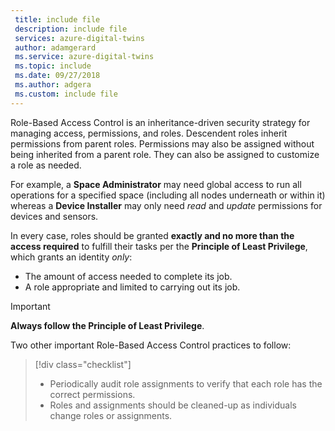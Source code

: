 ```yaml
---
 title: include file
 description: include file
 services: azure-digital-twins
 author: adamgerard
 ms.service: azure-digital-twins
 ms.topic: include
 ms.date: 09/27/2018
 ms.author: adgera
 ms.custom: include file
---
```


Role-Based Access Control is an inheritance-driven security strategy for managing access, permissions, and roles. Descendent roles inherit permissions from parent roles. Permissions may also be assigned without being inherited from a parent role. They can also be assigned to customize a role as needed.

For example, a **Space Administrator** may need global access to run all operations for a specified space (including all nodes underneath or within it) whereas a **Device Installer** may only need *read* and *update* permissions for devices and sensors.

In every case, roles should be granted **exactly and no more than the access required** to fulfill their tasks per the **Principle of Least Privilege**, which grants an identity *only*:

* The amount of access needed to complete its job.
* A role appropriate and limited to carrying out its job.

>[!IMPORTANT]
> **Always follow the Principle of Least Privilege**.

Two other important Role-Based Access Control practices to follow:

> [!div class="checklist"]
> * Periodically audit role assignments to verify that each role has the correct permissions.
> * Roles and assignments should be cleaned-up as individuals change roles or assignments.
